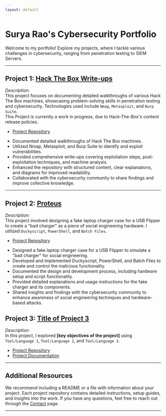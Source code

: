 ```yaml
---
layout: default
---
```


# Surya Rao's Cybersecurity Portfolio

Welcome to my portfolio! Explore my projects, where I tackle various challenges in cybersecurity, ranging from penetration testing to SIEM Servers.

---

## Project 1: **[Hack The Box Write-ups](./project-1.html)**

_Description:_  
This project focuses on documenting detailed walkthroughs of various Hack The Box machines, showcasing problem-solving skills in penetration testing and cybersecurity. Technologies used include `Nmap`, `Metasploit`, and `Burp Suite`.  
This Project is currently a work in progress, due to Hack-The-Box's content release policies. 
* [Project Repository](./project-1-repo.html)  

- Documented detailed walkthroughs of Hack The Box machines.
- Utilized Nmap, Metasploit, and Burp Suite to identify and exploit vulnerabilities.
- Provided comprehensive write-ups covering exploitation steps, post-exploitation techniques, and machine analysis.
- Enhanced the repository with structured content, clear explanations, and diagrams for improved readability.
- Collaborated with the cybersecurity community to share findings and improve collective knowledge.
---

## Project 2: **[Proteus](./proteus.html)**

_Description:_  
This project involved designing a fake laptop charger case for a USB Flipper to create a "bad charger" as a piece of social engineering hardware. I utilized `Duckyscript`, `PowerShell`, and `Batch Files`.  
* [Project Repository](https://github.com/imnopro/Proteus)

- Designed a fake laptop charger case for a USB Flipper to simulate a "bad charger" for social engineering.
- Developed and implemented Duckyscript, PowerShell, and Batch Files to create and control the malicious functionality.
- Documented the design and development process, including hardware setup and script functionality.
- Provided detailed explanations and usage instructions for the fake charger and its components.
- Shared insights and findings with the cybersecurity community to enhance awareness of social engineering techniques and hardware-based attacks.

## Project 3: **[Title of Project 3](./project-3.html)**

_Description:_  
In this project, I explored **[key objectives of the project]** using `Tool/Language 1`, `Tool/Language 2`, and `Tool/Language 3`.  
* [Project Repository](./project-3-repo.html)  
* [Project Documentation](./project-3-docs.html)

---

## Additional Resources

We recommend including a README or a file with information about your project. Each project repository contains detailed instructions, setup guides, and insights into the work. If you have any questions, feel free to reach out through the [Contact](./contact.html) page.

---
